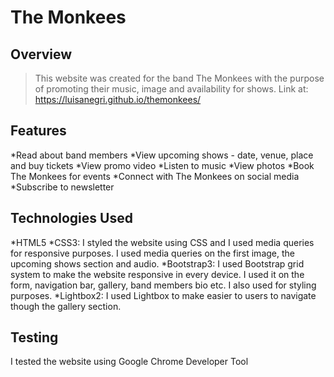 # The Monkees

## Overview

>This website was created for the band The Monkees with the purpose of promoting their music, image and availability for shows.
>Link at: https://luisanegri.github.io/themonkees/

## Features

*Read about band members
*View upcoming shows - date, venue, place and buy tickets
*View promo video
*Listen to music
*View photos
*Book The Monkees for events
*Connect with The Monkees on social media
*Subscribe to newsletter

## Technologies Used

*HTML5
*CSS3: I styled the website using CSS and I used media queries for responsive purposes. I used media queries on the first image, the upcoming shows section and audio.
*Bootstrap3: I used Bootstrap grid system to make the website responsive in every device.
I used it on the form, navigation bar, gallery, band members bio etc. I also used for styling purposes.
*Lightbox2: I used Lightbox to make easier to users to navigate though the gallery section.

## Testing

I tested the website using Google Chrome Developer Tool



